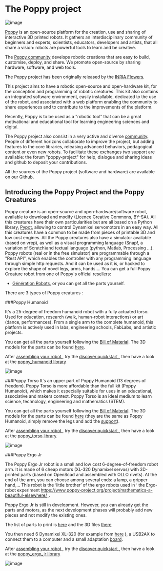 
# The Poppy project 

![image](images/poppy_name_h144.png)

[Poppy](https://www.poppy-project.org/) is an open-source platform for the creation, use and sharing of interactive 3D printed robots. It gathers an interdisciplinary community of beginners and experts, scientists, educators, developers and artists, that all share a vision: robots are powerful tools to learn and be creative.

The [Poppy community](https://forum.poppy-project.org/) develops robotic creations that are easy to build, customise, deploy, and share. We promote open-source by sharing hardware, software, and web tools.  

The Poppy project has been originally released by the [INRIA Flowers](http://www.inria.fr/equipes/flowers/).

This project aims to have a robotic open-source and open-hardware kit, for the conception and programming of robotic creatures. This kit also contains an integrated software environment, easily installable, dedicated to the use of the robot, and associated with a web platform enabling the community to share experiences and to contribute to the improvements of the platform.

Recently, Poppy is to be used as a "robotic tool" that can be a great motivational and educational tool for learning engineering sciences and digital. 

The Poppy project also consist in a very active and diverse [community]( contribute.html). People of different horizons collaborate to improve the project, but adding features to the core libraries, releasing advanced behaviors, pedagogical content or even new robots. 
To facilitate these exchanges two support are available: the forum "poppy-project" for help, dialogue and sharing ideas and github to deposit your contributions.

All the sources of the Poppy project (software and hardware) are available on our Github.

## Introducing the Poppy Project and the Poppy Creatures

Poppy creature is an open-source and open-hardware/software robot, available to download and modify (Licence Creative Commons, BY-SA). All this creatures have their own particularities but are all based on a Python library, [Pypot]( pypot/doc/about.html), allowing to control Dynamixel servomotors in an easy way. All this creatures have a common to be made from pieces of printable 3D and low cost engines. All the Poppy creatures also have a simulator available (based on vrep), as well as a visual programming language (Snap!, a variation of Scratch)and textual language (python, Matlab, Processing ...). Poppy robots (real or in the free simulator) are programmable through a "Rest API", which enables the controller with any programming language through simple http requests. And it can be used as it is, or hacked to explore the shape of novel legs, arms, hands….
You can get a full Poppy Creature robot from one of Poppy's official resellers:
-   [Génération Robots](http://www.generationrobots.com/en/402077-poppy-humanoid-kit-with-3d-printed-parts.html/), or you can get all the parts yourself.

There are 3 types of Poppy creatures :

###Poppy Humanoid

It's a 25-degree of freedom humanoid robot with a fully actuated torso. Used for education, research (walk, human-robot interactions) or art (dance, performances). From a single arm to the complete humanoid, this platform is actively used in labs, engineering schools, FabLabs, and artistic projects. 

You can get all the parts yourself following the [Bill of Material](https://github.com/poppy-project/poppy-humanoid/blob/master/hardware/doc/BOM.md/). The 3D models for the parts can be found [here](https://github.com/poppy-project/poppy-humanoid/releases/tag/hardware_1.0.1/).

After [assembling your robot ](poppy-humanoid/assembly_doc/index.html), try the
[discover quickstart ](quickstarts/discover.html), then have a look at the
[ poppy\_humanoid library]( poppy-humanoid/doc/index.html)

![image](images/poppy-le-robot-de-face.jpg)

###Poppy Torso
It's an upper part of Poppy Humanoid (13 degrees of freedom).
Poppy Torso is more affordable than the full kit (Poppy Humanoid), which makes it especially suitable for uses in an educational, associative and makers context. Poppy Torso is an ideal medium to learn science, technology, engineering and mathematics (STEM). 

You can get all the parts yourself following the [Bill of Material](https://github.com/poppy-project/poppy-torso/blob/master/hardware/doc/BOM.md/).
The 3D models for the parts can be found [here](https://github.com/poppy-project/poppy-humanoid/releases/tag/hardware_1.0.1/)
(they are the same as Poppy Humanoid, simply remove the legs and add the [support](https://github.com/poppy-project/robot-support-toolbox/)).

After [assembling your robot ](poppy-humanoid/assembly_doc/index.html), try the
[discover quickstart ](quickstarts/discover.html), then have a look at the
[ poppy\_torso library]( poppy-torso/doc/index.html).

![image](images/robot-poppy-torso.jpg)

###Poppy Ergo Jr

The Poppy Ergo Jr robot is a small and low cost 6-degree-of-freedom robot arm. It is made of 6 cheap motors (XL-320 Dynamixel servos) with 3D-printed parts (based on OpenScad and assembled with OLLO rivets). At the end of the arm, you can choose among several ends: a lamp, a gripper hand,... This robot is the ‘little brother’ of the ergo robots used in ‘ the Ergo-robot experiment <https://www.poppy-project.org/project/mathematics-a-beautiful-elsewhere/>_.

Poppy Ergo Jr is still in development. However, you can already get the parts and motors, as the next development phases will probably add new pieces and not modify the existing ones.

The list of parts to print is
[here](https://github.com/poppy-project/poppy-ergo-jr/blob/master/hardware/parts/BOM.md/)
and the 3D files
[there](https://github.com/poppy-project/poppy-ergo-jr/releases/)

You then need 6 Dynamixel XL-320 (for example from
[here](http://www.generationrobots.com/en/401692-dynamixel-xl-320-servo-motor.html/)
), a USB2AX to connect them to a computer and a small adaptation
[board](https://github.com/poppy-project/poppy-ergo-jr/blob/master/doc/electronic.md).

After [assembling your robot ](poppy-ergo-jr/assembly_doc/index.html), try the
[discover quickstart ](quickstarts/discover.html), then have a look at the
[ poppy\_ergo\_jr library]( poppy-ergo-jr/doc/index.html)

![image](images/poppy-ergo-jr.jpg)

